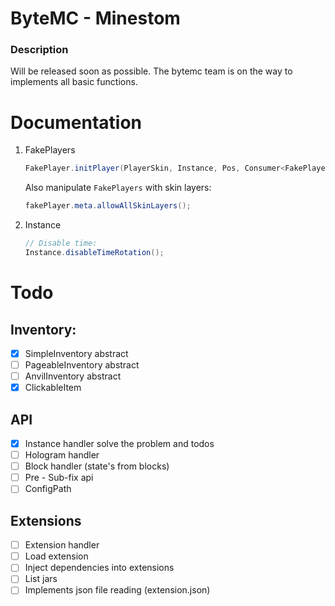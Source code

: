 # ByteMC - Minestom

### Description
Will be released soon as possible. The bytemc team is on the way to implements all basic functions.


# Documentation
1. FakePlayers
    ```java
    FakePlayer.initPlayer(PlayerSkin, Instance, Pos, Consumer<FakePlayer>);
    ```
    Also manipulate `FakePlayers` with skin layers:
    ```java
    fakePlayer.meta.allowAllSkinLayers(); 
    ```
2. Instance
    ```java
    // Disable time:
    Instance.disableTimeRotation();
    ```


# Todo
## Inventory:
- [x] SimpleInventory abstract
- [ ] PageableInventory abstract
- [ ] AnvilInventory abstract
- [x] ClickableItem
## API
- [x] Instance handler solve the problem and todos
- [ ] Hologram handler
- [ ] Block handler (state's from blocks)
- [ ] Pre - Sub-fix api
- [ ] ConfigPath
## Extensions
- [ ] Extension handler
- [ ] Load extension
- [ ] Inject dependencies into extensions
- [ ] List jars
- [ ] Implements json file reading (extension.json)